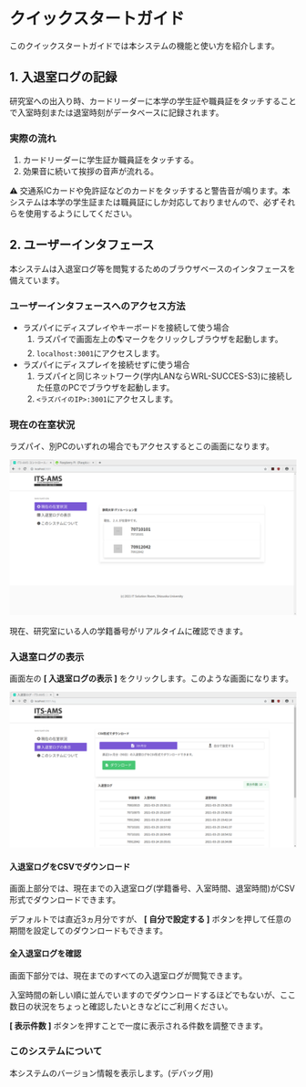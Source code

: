 # クイックスタートガイド

このクイックスタートガイドでは本システムの機能と使い方を紹介します。

## 1. 入退室ログの記録

研究室への出入り時、カードリーダーに本学の学生証や職員証をタッチすることで入室時刻または退室時刻がデータベースに記録されます。

### 実際の流れ

1. カードリーダーに学生証か職員証をタッチする。
2. 効果音に続いて挨拶の音声が流れる。

:warning: 交通系ICカードや免許証などのカードをタッチすると警告音が鳴ります。本システムは本学の学生証または職員証にしか対応しておりませんので、必ずそれらを使用するようにしてください。

## 2. ユーザーインタフェース

本システムは入退室ログ等を閲覧するためのブラウザベースのインタフェースを備えています。

### ユーザーインタフェースへのアクセス方法

- ラズパイにディスプレイやキーボードを接続して使う場合
  1. ラズパイで画面左上の:earth_americas:マークをクリックしブラウザを起動します。
  2. `localhost:3001`にアクセスします。
- ラズパイにディスプレイを接続せずに使う場合
  1. ラズパイと同じネットワーク(学内LANならWRL-SUCCES-S3)に接続した任意のPCでブラウザを起動します。
  2. `<ラズパイのIP>:3001`にアクセスします。

### 現在の在室状況

ラズパイ、別PCのいずれの場合でもアクセスするとこの画面になります。

![index](img/ams-index.png)

現在、研究室にいる人の学籍番号がリアルタイムに確認できます。

### 入退室ログの表示

画面左の **[ 入退室ログの表示 ]** をクリックします。このような画面になります。

![log](img/ams-log.png)

#### 入退室ログをCSVでダウンロード

画面上部分では、現在までの入退室ログ(学籍番号、入室時間、退室時間)がCSV形式でダウンロードできます。

デフォルトでは直近3ヵ月分ですが、 **[ 自分で設定する ]** ボタンを押して任意の期間を設定してのダウンロードもできます。

#### 全入退室ログを確認

画面下部分では、現在までのすべての入退室ログが閲覧できます。

入室時間の新しい順に並んでいますのでダウンロードするほどでもないが、ここ数日の状況をちょっと確認したいときなどにご利用ください。

**[ 表示件数 ]** ボタンを押すことで一度に表示される件数を調整できます。

### このシステムについて

本システムのバージョン情報を表示します。(デバッグ用)
